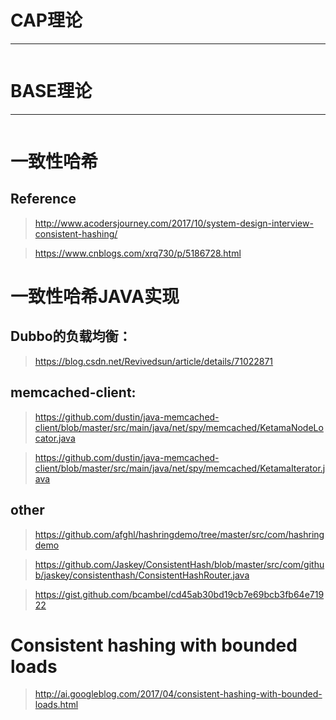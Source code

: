 # CAP理论
---
```text

```

# BASE理论
---
```text

```
# 一致性哈希
## Reference
> http://www.acodersjourney.com/2017/10/system-design-interview-consistent-hashing/
 
> https://www.cnblogs.com/xrq730/p/5186728.html
 
# 一致性哈希JAVA实现

## Dubbo的负载均衡：
> https://blog.csdn.net/Revivedsun/article/details/71022871

## memcached-client:
> https://github.com/dustin/java-memcached-client/blob/master/src/main/java/net/spy/memcached/KetamaNodeLocator.java
 
> https://github.com/dustin/java-memcached-client/blob/master/src/main/java/net/spy/memcached/KetamaIterator.java
## other 
> https://github.com/afghl/hashringdemo/tree/master/src/com/hashringdemo
 
> https://github.com/Jaskey/ConsistentHash/blob/master/src/com/github/jaskey/consistenthash/ConsistentHashRouter.java
 
> https://gist.github.com/bcambel/cd45ab30bd19cb7e69bcb3fb64e71922

# Consistent hashing with bounded loads
> http://ai.googleblog.com/2017/04/consistent-hashing-with-bounded-loads.html